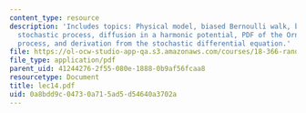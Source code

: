 ```yaml
---
content_type: resource
description: 'Includes topics: Physical model, biased Bernoulli walk, biased continuous
  stochastic process, diffusion in a harmonic potential, PDF of the Ornstein-Uhlenbeck
  process, and derivation from the stochastic differential equation.'
file: https://ol-ocw-studio-app-qa.s3.amazonaws.com/courses/18-366-random-walks-and-diffusion-fall-2006/0a8bdd9c04730a715ad5d54640a3702a_lec14.pdf
file_type: application/pdf
parent_uid: 41244276-2f55-080e-1888-0b9af56fcaa8
resourcetype: Document
title: lec14.pdf
uid: 0a8bdd9c-0473-0a71-5ad5-d54640a3702a
---
```

